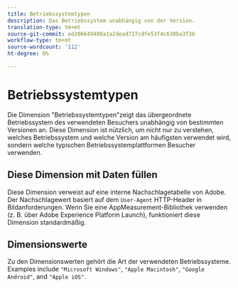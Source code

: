 ```yaml
---
title: Betriebssystemtypen
description: Das Betriebssystem unabhängig von der Version.
translation-type: tm+mt
source-git-commit: ad206649488a1a2dead717cdfe53f4c630ba3f3b
workflow-type: tm+mt
source-wordcount: '112'
ht-degree: 0%

---
```



# Betriebssystemtypen

Die Dimension &quot;Betriebssystemtypen&quot;zeigt das übergeordnete Betriebssystem des verwendeten Besuchers unabhängig von bestimmten Versionen an. Diese Dimension ist nützlich, um nicht nur zu verstehen, welches Betriebssystem und welche Version am häufigsten verwendet wird, sondern welche typischen Betriebssystemplattformen Besucher verwenden.

## Diese Dimension mit Daten füllen

Diese Dimension verweist auf eine interne Nachschlagetabelle von Adobe. Der Nachschlagewert basiert auf dem `User-Agent` HTTP-Header in Bildanforderungen. Wenn Sie eine AppMeasurement-Bibliothek verwenden (z. B. über Adobe Experience Platform Launch), funktioniert diese Dimension standardmäßig.

## Dimensionswerte

Zu den Dimensionswerten gehört die Art der verwendeten Betriebssysteme. Examples include `"Microsoft Windows"`, `"Apple Macintosh"`, `"Google Android"`, and `"Apple iOS"`.
